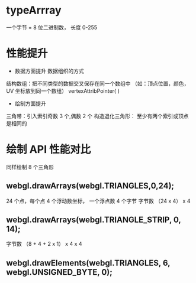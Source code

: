# typeArrray

一个字节 = 8 位二进制数， 长度 0-255

# 性能提升

- 数据方面提升
  数据组织的方式

结构数组：把不同类型的数据交叉保存在同一个数组中 （如：顶点位置，颜色，UV 坐标放到同一个数组）
vertexAttribPointer( )

- 绘制方面提升

三角带：引入索引奇数 3 个,偶数 2 个
构造退化三角形： 至少有两个索引或顶点是相同的

# 绘制 API 性能对比

同样绘制 8 个三角形

## webgl.drawArrays(webgl.TRIANGLES,0,24);

24 个点，每个点 4 个浮动数坐标， 一个浮点数 4 个字节
字节数 （24 x 4） x 4

## webgl.drawArrays(webgl.TRIANGLE_STRIP, 0, 14);

字节数 （8 + 4 + 2 x 1） x 4 x 4

## webgl.drawElements(webgl.TRIANGLES, 6, webgl.UNSIGNED_BYTE, 0);


